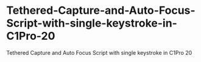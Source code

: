 # Tethered-Capture-and-Auto-Focus-Script-with-single-keystroke-in-C1Pro-20
Tethered Capture and Auto Focus Script with single keystroke in C1Pro 20
